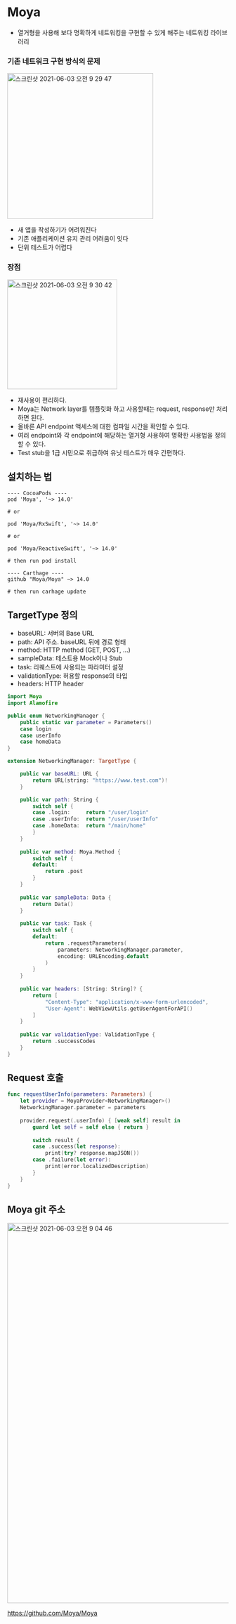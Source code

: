 # Moya
- 열거형을 사용해 보다 명확하게 네트워킹을 구현할 수 있게 해주는 네트워킹 라이브러리

### 기존 네트워크 구현 방식의 문제
<img width="332" alt="스크린샷 2021-06-03 오전 9 29 47" src="https://user-images.githubusercontent.com/45002556/120568130-3f189180-c44e-11eb-8f77-6c19a58d53f0.png">

- 새 앱을 작성하기가 어려워진다
- 기존 애플리케이션 유지 관리 어려움이 잇다
- 단위 테스트가 어렵다

### 장점
<img width="250" alt="스크린샷 2021-06-03 오전 9 30 42" src="https://user-images.githubusercontent.com/45002556/120568191-5f485080-c44e-11eb-9c17-fccafe0491cf.png">

- 재사용이 편리하다.
- Moya는 Network layer를 템플릿화 하고 사용할때는 request, response만 처리하면 된다.
- 올바른 API endpoint 액세스에 대한 컴파일 시간을 확인할 수 있다.
- 여러 endpoint와 각 endpoint에 해당하는 열거형 사용하여 명확한 사용법을 정의할 수 있다. 
- Test stub을 1급 시민으로 취급하여 유닛 테스트가 매우 간편하다.

## 설치하는 법
```
---- CocoaPods ----
pod 'Moya', '~> 14.0'

# or 

pod 'Moya/RxSwift', '~> 14.0'

# or

pod 'Moya/ReactiveSwift', '~> 14.0'

# then run pod install

---- Carthage ----
github "Moya/Moya" ~> 14.0

# then run carhage update
```

## TargetType 정의
- baseURL: 서버의 Base URL
- path: API 주소. baseURL 뒤에 경로 형태
- method: HTTP method (GET, POST, …)
- sampleData: 테스트용 Mock이나 Stub
- task: 리퀘스트에 사용되는 파라미터 설정
- validationType: 허용할 response의 타입
- headers: HTTP header

```swift
import Moya
import Alamofire

public enum NetworkingManager {
    public static var parameter = Parameters()
    case login
    case userInfo
    case homeData
}

extension NetworkingManager: TargetType {

    public var baseURL: URL {
        return URL(string: "https://www.test.com")!
    }

    public var path: String {
        switch self {
        case .login:     return "/user/login"
        case .userInfo:  return "/user/userInfo"
        case .homeData:  return "/main/home"
        }
    }
    
    public var method: Moya.Method {
        switch self {
        default:
            return .post
        }
    }
    
    public var sampleData: Data {
        return Data()
    }
    
    public var task: Task {
        switch self {
        default:
            return .requestParameters(
                parameters: NetworkingManager.parameter,
                encoding: URLEncoding.default
            )
        }
    }
    
    public var headers: [String: String]? {
        return [
            "Content-Type": "application/x-www-form-urlencoded",
            "User-Agent": WebViewUtils.getUserAgentForAPI()
        ]
    }
    
    public var validationType: ValidationType {
        return .successCodes
    }
}
```

## Request 호출
```swift
func requestUserInfo(parameters: Parameters) {
    let provider = MoyaProvider<NetworkingManager>()
    NetworkingManager.parameter = parameters
    
    provider.request(.userInfo) { [weak self] result in
        guard let self = self else { return }
        
        switch result {
        case .success(let response):
            print(try? response.mapJSON())
        case .failure(let error):
            print(error.localizedDescription)
        }
    }
}

```

## Moya git 주소
<img width="866" alt="스크린샷 2021-06-03 오전 9 04 46" src="https://user-images.githubusercontent.com/45002556/120566702-c06e2500-c44a-11eb-9dcb-5e49ca53b0a3.png">


https://github.com/Moya/Moya
